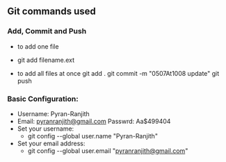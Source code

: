 ## Git commands used
### Add, Commit and Push
- to add one file
- git add filename.ext 

- to add all files at once
git add . 
git commit -m "0507At1008 update" 
git push 

### Basic Configuration:
- Username: Pyran-Ranjith 
- Email: pyranranjith@gmail.com  Passwrd: Aa$499404
- Set your username:
    - git config --global user.name "Pyran-Ranjith"
- Set your email address:
    - git config --global user.email "pyranranjith@gmail.com"
